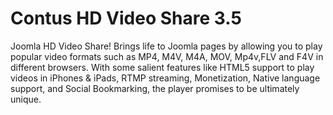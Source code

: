 Contus HD Video Share 3.5
===============================

Joomla HD Video Share! Brings life to Joomla pages by allowing you to play popular video formats such as MP4, M4V, M4A, MOV, Mp4v,FLV and F4V in different browsers. With some salient features like HTML5 support to play videos in iPhones & iPads, RTMP streaming, Monetization, Native language support, and Social Bookmarking, the player promises to be ultimately unique.